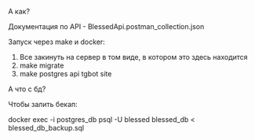 А как?

Документация по API - BlessedApi.postman_collection.json

Запуск через make и docker:
1. Все закинуть на сервер в том виде, в котором это здесь находится
2. make migrate
3. make postgres api tgbot site

А что с бд?

Чтобы залить бекап:

docker exec -i postgres_db psql -U blessed blessed_db < blessed_db_backup.sql 